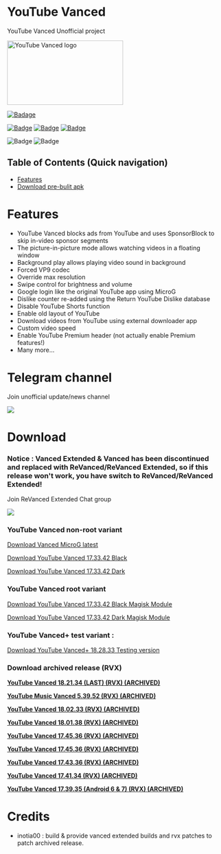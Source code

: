 # YouTube Vanced
YouTube Vanced Unofficial project

<a href="https://github.com/cuynu/ytvanced#download">
<img alt="YouTube Vanced logo" src="https://github.com/cuynu/archive/releases/download/archive/vanced2.jpg" width="270" height="150" />
</a>

</p>

<p align="left">
    <a href="https://github.com/cuynu/ytvanced"><img src="https://img.shields.io/github/downloads/cuynu/archive/total?label=View counts&logoColor=%23fff&style=for-the-badge" alt="Badage"></img></a>
    <p>
    <a href="https://github.com/cuynu/ytvanced/releases/latest"><img src="https://custom-icon-badges.demolab.com/github/v/release/cuynu/ytvanced?color=brightgreen&label=Latest%20release&logo=android&logoColor=%23fff&style=for-the-badge" alt="Badge"></img></a>
    <a href="https://github.com/cuynu/ytvanced#download"><img src="https://img.shields.io/github/downloads/cuynu/ytvanced/total?label=Download&logo=android&logoColor=%23fff&style=for-the-badge" alt="Badge"></img></a>
    <a href="https://github.com/cuynu/ytvanced/issues"><img src="https://custom-icon-badges.demolab.com/github/issues-raw/cuynu/ytvanced?logo=issue-opened&label=Issues&logoColor=%23fff&style=for-the-badge" alt="Badge"></img></a>

<p align="left">
   <img src="https://img.shields.io/github/stars/cuynu/ytvanced?style=social" alt="Badge"/>
   <img src="https://img.shields.io/github/forks/cuynu/ytvanced?style=social" alt="Badge"/>
</p>

## Table of Contents (Quick navigation) 

* [Features](#features)
* [Download pre-bulit apk](#download)

# Features 

- YouTube Vanced blocks ads from YouTube and uses SponsorBlock to skip in-video sponsor segments
- The picture-in-picture mode allows watching videos in a floating window
- Background play allows playing video sound in background
- Forced VP9 codec
- Override max resolution
- Swipe control for brightness and volume
- Google login like the original YouTube app using MicroG
- Dislike counter re-added using the Return YouTube Dislike database
- Disable YouTube Shorts function
- Enable old layout of YouTube
- Download videos from YouTube using external downloader app
- Custom video speed
- Enable YouTube Premium header (not actually enable Premium features!)
- Many more...

# Telegram channel
Join unofficial update/news channel </p> <a href="https://telegram.me/ytvancedxupdates" ><img src="https://img.shields.io/badge/Telegram-2CA5E0?style=for-the-badge&logo=telegram&logoColor=dark"></a> 

# Download 

### Notice : Vanced Extended & Vanced has been discontinued and replaced with ReVanced/ReVanced Extended, so if this release won't work, you have switch to ReVanced/ReVanced Extended!

Join ReVanced Extended Chat group</p> <a href="https://telegram.me/revanced_extended_chat" ><img src="https://img.shields.io/badge/Telegram-2CA5E0?style=for-the-badge&logo=telegram&logoColor=dark"></a> 

### YouTube Vanced non-root variant

[Download Vanced MicroG latest](https://github.com/cuynu/VancedMicroG/releases/latest/download/microg.apk)

[Download YouTube Vanced 17.33.42 Black](https://github.com/cuynu/ytvancedx/releases/download/17.33.42/YouTube.Vanced_17.33.42_Black_Universal.apk)

[Download YouTube Vanced 17.33.42 Dark](https://github.com/cuynu/ytvancedx/releases/download/17.33.42/YouTube.Vanced_17.33.42_Dark_Universal.apk)

### YouTube Vanced root variant 

[Download YouTube Vanced 17.33.42 Black Magisk Module](https://github.com/cuynu/ytvancedx/releases/download/17.33.42/YouTube.Vanced_17.33.42_Black_Root_MagiskModules.zip)

[Download YouTube Vanced 17.33.42 Dark Magisk Module](https://github.com/cuynu/ytvancedx/releases/download/17.33.42/YouTube.Vanced_17.33.42_Dark_Root_MagiskModules.zip)

### YouTube Vanced+ test variant : 
[Download YouTube Vanced+ 18.28.33 Testing version](https://github.com/cuynu/ytvanced/releases/download/18.28.33/YouTube.Vanced+.v18.28.33_DEBUGTEST.apk)

### Download archived release (RVX)

**[YouTube Vanced 18.21.34 (LAST) (RVX) (ARCHIVED)](https://github.com/cuynu/archive/releases/tag/18.21.34)**

**[YouTube Music Vanced 5.39.52 (RVX) (ARCHIVED)](https://github.com/cuynu/archive/releases/tag/5.39.52)**

**[YouTube Vanced 18.02.33 (RVX) (ARCHIVED)](https://github.com/cuynu/archive/releases/tag/18.02.33)**

**[YouTube Vanced 18.01.38 (RVX) (ARCHIVED)](https://github.com/cuynu/archive/releases/tag/18.01.38)**

**[YouTube Vanced 17.45.36 (RVX) (ARCHIVED)](https://github.com/cuynu/archive/releases/tag/17.45.36)**

**[YouTube Vanced 17.45.36 (RVX) (ARCHIVED)](https://github.com/cuynu/archive/releases/tag/17.45.34)**

**[YouTube Vanced 17.43.36 (RVX) (ARCHIVED)](https://github.com/cuynu/archive/releases/tag/17.43.36)**

**[YouTube Vanced 17.41.34 (RVX) (ARCHIVED)](https://github.com/cuynu/archive/releases/tag/17.41.34)**

**[YouTube Vanced 17.39.35 (Android 6 & 7) (RVX) (ARCHIVED)](https://github.com/cuynu/archive/releases/tag/17.39.35)**

# Credits

- inotia00 : build & provide vanced extended builds and rvx patches to patch archived release.
